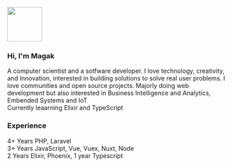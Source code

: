 <p align="left"><img src="https://magak.me/assets/images/Geek-logo.png" width="80">
  
### Hi, I'm Magak
A computer scientist and a sotfware developer. I love technology, creativity, and Innovation, interested in building solutions to solve real user problems. I love communities and open source projects. Majorly doing web development but also interested in Business Intelligence and Analytics, Embended Systems and IoT
<br>
Currently leaarning Elixir and TypeScript

### Experience

4+ Years PHP, Laravel <br>
3+ Years JavaScript, Vue, Vuex, Nuxt, Node <br>
2 Years Elixir, Phoenix, 1 year Typescript <br>

